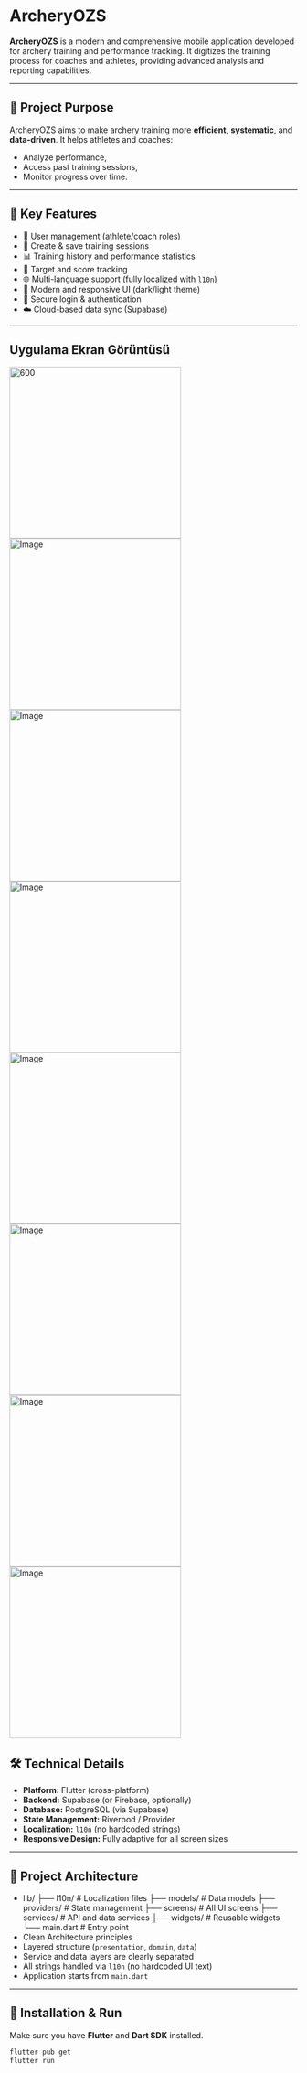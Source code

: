 # ArcheryOZS

**ArcheryOZS** is a modern and comprehensive mobile application developed for archery training and performance tracking. It digitizes the training process for coaches and athletes, providing advanced analysis and reporting capabilities.

---

## 🎯 Project Purpose

ArcheryOZS aims to make archery training more **efficient**, **systematic**, and **data-driven**. It helps athletes and coaches:
- Analyze performance,
- Access past training sessions,
- Monitor progress over time.

---

## 🔑 Key Features

- 👤 User management (athlete/coach roles)  
- 📝 Create & save training sessions  
- 📊 Training history and performance statistics  
- 🎯 Target and score tracking  
- 🌐 Multi-language support (fully localized with `l10n`)  
- 🎨 Modern and responsive UI (dark/light theme)  
- 🔐 Secure login & authentication  
- ☁️ Cloud-based data sync (Supabase)  

---
## Uygulama Ekran Görüntüsü

<img src="https://github.com/user-attachments/assets/8eb704c7-cb10-4d82-9820-7da563fa5939" alt="600" width="300"/>
<img src="https://github.com/user-attachments/assets/b9d95904-e3c9-4179-9a32-30bc9138f78c" alt="Image" width="300"/>
<img src="https://github.com/user-attachments/assets/ef804743-6f31-44e5-9929-fa05b1c09a0e" alt="Image" width="300"/>
<img src="https://github.com/user-attachments/assets/a3fe590a-4207-4ea7-8513-a1d0e90fc25f" alt="Image" width="300"/>
<img src="https://github.com/user-attachments/assets/ab3eb46d-8cfc-41f7-9307-3db4d687bcb4" alt="Image" width="300"/>
<img src="https://github.com/user-attachments/assets/55016d57-957a-48fa-beb7-08c03cb91503" alt="Image" width="300"/>
<img src="https://github.com/user-attachments/assets/bbb18a14-a5d0-4685-8cfa-546a7abeed0c" alt="Image" width="300"/>
<img src="https://github.com/user-attachments/assets/ce3a8a47-13b3-4c39-8447-8550e85b56b5" alt="Image" width="300"/>

## 🛠️ Technical Details

- **Platform:** Flutter (cross-platform)  
- **Backend:** Supabase (or Firebase, optionally)  
- **Database:** PostgreSQL (via Supabase)  
- **State Management:** Riverpod / Provider  
- **Localization:** `l10n` (no hardcoded strings)  
- **Responsive Design:** Fully adaptive for all screen sizes  

---

## 🧱 Project Architecture

- lib/
├── l10n/                # Localization files
├── models/              # Data models
├── providers/           # State management
├── screens/             # All UI screens
├── services/            # API and data services
├── widgets/             # Reusable widgets
└── main.dart            # Entry point
- Clean Architecture principles  
- Layered structure (`presentation`, `domain`, `data`)  
- Service and data layers are clearly separated  
- All strings handled via `l10n` (no hardcoded UI text)  
- Application starts from `main.dart`
---

## 🚀 Installation & Run

Make sure you have **Flutter** and **Dart SDK** installed.

```bash
flutter pub get
flutter run
